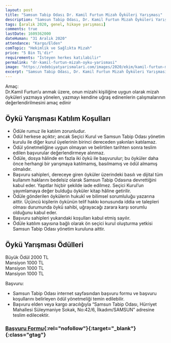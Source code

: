 ```yaml
---
layout: post
title: "Samsun Tabip Odası Dr. Kamil Furtun Mizah Öyküleri Yarışması"
description: "Samsun Tabip Odası, Dr. Kamil Furtun Mizah Öyküleri Yarışması düzenlemektedir."
tags: [aralık 2020, genel, hikaye yarışması]
comments: true
lastDate: 1609362000  
dateHuman: "31 Aralık 2020"
attendance: "Kargo/Elden"
comTopic: "Hekimlik ve Sağlıkta Mizah"
price: "5 Bin TL'dir"
requirements: "İsteyen herkes katılabilir"
permalink: "dr-kamil-furtun-mizah-oyku-yarismasi"
image: "https://edebiyatyarismalari.com/images/2020/ekim/kamil-furtun-mizah-oyku-yarismasi.jpg"
excerpt: "Samsun Tabip Odası, Dr. Kamil Furtun Mizah Öyküleri Yarışması düzenlemektedir."
---
```


Amaç:  
Dr.Kamil Furtun’u anmak üzere, onun mizahi kişiliğine uygun olarak mizah öyküleri yazmaya yönelen, yazmayı kendine uğraş edinenlerin çalışmalarının değerlendirilmesini amaç edinir

## Öykü Yarışması Katılım Koşulları
- Ödüle rumuz ile katılım zorunludur.
- Ödül herkese açıktır; ancak Seçici Kurul ve Samsun Tabip Odası yönetim kurulu ile diğer kurul üyelerinin birinci dereceden yakınları katılamaz.
- Ödül yönetmeliğine uygun olmayan ve belirtilen tarihten sonra teslim edilen başvurular değerlendirmeye alınmaz.
- Ödüle, dosya hâlinde en fazla iki öykü ile başvurulur; bu öyküler daha önce herhangi bir yarışmaya katılmamış, basılmamış ve ödül almamış olmalıdır.
- Başvuru sahipleri, dereceye giren öyküler üzerindeki basılı ve dijital tüm kullanım haklarını bedelsiz olarak Samsun Tabip Odasına devrettiğini kabul eder. Yapıtlar hiçbir şekilde iade edilmez. Seçici Kurul’un yayımlamaya değer bulduğu öyküler kitap hâline getirilir.
- Ödüle gönderilen öykülerin hukukî ve bilimsel sorumluluğu yazarına aittir. Üçüncü kişilerin öykünün telif hakkı konusunda iddia ve talepleri olması durumunda öykü sahibi, uğrayacağı zarara karşı sorumlu olduğunu kabul eder.
- Başvuru sahipleri yukarıdaki koşulları kabul etmiş sayılır.
- Ödüle katılım sayısına bağlı olarak ön seçici kurul oluşturma yetkisi Samsun Tabip Odası yönetim kuruluna aittir.

## Öykü Yarışması Ödülleri
Büyük Ödül 2000 TL  
Mansiyon 1000 TL  
Mansiyon 1000 TL  
Mansiyon 1000 TL  

Başvuru:  
- Samsun Tabip Odası internet sayfasından başvuru formu ve başvuru koşullarını belirleyen ödül yönetmeliği temin edilebilir.
- Başvuru elden veya kargo aracılığıyla “Samsun Tabip Odası, Hürriyet Mahallesi Süleymaniye Sokak, No:42/6, İlkadım/SAMSUN” adresine teslim edilecektir.

### [Başvuru Formu](http://www.samsuntabipodasi.org.tr/uploads/files/BASVURUFORMUVESARTLARI.pdf){:rel="nofollow"}{:target="_blank"}{:class="gtag"}
